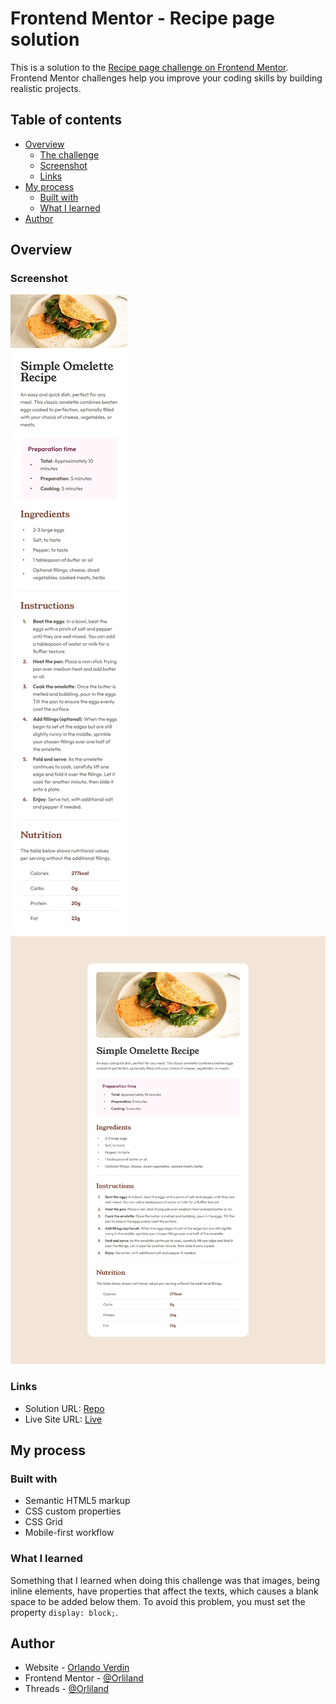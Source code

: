 # Frontend Mentor - Recipe page solution

This is a solution to the [Recipe page challenge on Frontend Mentor](https://www.frontendmentor.io/challenges/recipe-page-KiTsR8QQKm). Frontend Mentor challenges help you improve your coding skills by building realistic projects.

## Table of contents

- [Overview](#overview)
  - [The challenge](#the-challenge)
  - [Screenshot](#screenshot)
  - [Links](#links)
- [My process](#my-process)
  - [Built with](#built-with)
  - [What I learned](#what-i-learned)
- [Author](#author)

## Overview

### Screenshot

![Mobile Version](./design/mobile-design.jpg)
![Desktop Version](./design/desktop-design.jpg)

### Links

- Solution URL: [Repo](https://github.com/Orliland/recipe-page)
- Live Site URL: [Live](https://orliland.github.io/recipe-page)

## My process

### Built with

- Semantic HTML5 markup
- CSS custom properties
- CSS Grid
- Mobile-first workflow

### What I learned

Something that I learned when doing this challenge was that images, being inline elements, have properties that affect the texts, which causes a blank space to be added below them. To avoid this problem, you must set the property `display: block;`.

## Author

- Website - [Orlando Verdin](https://orli.land)
- Frontend Mentor - [@Orliland](https://www.frontendmentor.io/profile/Orliland)
- Threads - [@Orliland](https://www.threads.net/Orliland)
